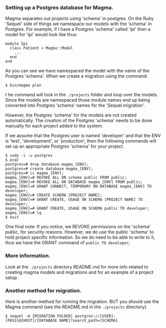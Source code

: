 ### Setting up a Postgres database for Magma.

Magma separates out projects using 'schema' in postgres. On the Ruby 'Sequel' side of things we namespace our models with the 'schema' in Postgres. For example, if I have a Postgres 'schema' called 'ipi' then a model for 'ipi' would look like thus:

```
module Ipi
  class Patient < Magma::Model
    ...
  end
end
```

As you can see we have namespaced the model with the name of the Postgres 'schema'. When we create a migration using the command:

```
$ bin/magma plan
```

t he command will look in the `./projects` folder and loop over the models. Since the models are namespaced those module names end up being converted into Postgres 'schema' names for the 'Sequel.migration'.

However, the Postgres 'schema' for the models are not created automatically. The creation of the Postgres 'schema' needs to be done manually for each project added to the system.

If we assume that the Postgres user is named 'developer' and that the ENV is 'test', 'development', or 'production', then the following commands will set up an appropriate Postgres 'schema' for your project.

```
$ sudo -i -u postgres
$ psql
postgres=# drop database magma_[ENV];
postgres=# create database magma_[ENV];
postgres=# \c magma_[ENV];
magma_[ENV]=# REVOKE ALL ON schema public FROM public;
magma_[ENV]=# REVOKE ALL ON DATABASE magma_[ENV] FROM public;
magma_[ENV]=# GRANT CONNECT, TEMPORARY ON DATABASE magma_[ENV] TO developer;
magma_[ENV]=# CREATE SCHEMA [PROJECT NAME];
magma_[ENV]=# GRANT CREATE, USAGE ON SCHEMA [PROJECT NAME] TO developer;
magma_[ENV]=# GRANT CREATE, USAGE ON SCHEMA public TO developer;
magma_[ENV]=# \q
$ exit
```

One final note: If you notice, we REVOKE permissions on the 'schema' public, for security reasons. However, we do use the public 'schema' to hold project specific information. So we do need to be able to write to it, thus we have the GRANT command of `public TO developer`;

### More information.

Look at the `./projects` directory README.md for more info related to creating magma models and migrations and for an example of a project setup.

### Another method for migration.

Here is another method for running the migration. BUT you should use the Magma command (see the README.md in the `./projects` directory).

`$ sequel -m [MIGRATION FOLDER] postgres://[USER]:[PASS]@[HOST]/[DATABASE NAME]?search_path=[SCHEMA]`
